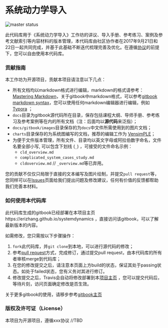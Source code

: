 # 系统动力学导入

![master status](https://travis-ci.org/erizhang/systemdynamics.svg?branch=master)

此代码库用于《系统动力学导入》工作坊的讲议、导入手册、参考练习、案例及参考文献索引等内容材料的版本管理，本代码库由社区协作者在2017年9月21日和22日一起共同完成，并基于此基础不断迭代梳理完善及优化。在遵循[协议](#版权及许可证license "License")的前提下，您可以自由使用本代码库。

### 贡献指南

本工作坊为开源项目，贡献本项目请注意以下几点：

* 所有文档均以markdown格式进行编辑，markdown的格式请参考：[Mastering Markdown](https://guides.github.com/features/mastering-markdown/ "Markdown")，关于gitbook中markdown格式，可以参考[gitbook markdown syntax](https://toolchain.gitbook.com/syntax/markdown.html "gitbook markdown")，您可以使用任何markdown编辑器进行编辑，例如[Typora](https://typora.io/ "typora") ；
* `docs`目录为gitbook源代码所在目录，保存包括课程大纲、导师手册、参考练习及参考案例等在内的所有文档（注：后面均以**源代码**来泛指）；
* `docs/gitbook/images`目录保存的为`docs`中文件所需使用到的图片文档；
* `charts`目录保存的为系统图编写的文档，推荐的编辑工作为 [VensimPLE](https://vensim.com/vensim-personal-learning-edition/ "PLE")；
* 为便于文件版本管理，所有文件、目录均以英文字母或阿拉伯数字命名，文件名要全部小写, 可以包含下划线 (`_`) ，可接受的文件命名示例：
  * `cld_overview.md`
  * `complicated_system_cases_study.md`
  * `cldoverview.md` // `_overview.md`等已弃用。



您的贡献不仅仅只局限于直接的文本编写及图片绘制，并提交`pull request`等，您同样可以在[Issues](https://github.com/erizhang/systemdynamics/issues "open issues")页面给我们提出问题及修改建议，任何有价值的反馈都帮助我们完善本材料。



### 如何使用本代码库

此代码库生成的gitbook已经部署在本项目主页https://erizhang.github.io/systemdynamics ，直接访问该gitbook，可以了解最新版本的内容。

如需修改，您只需按以下步骤操作：

1. `fork`此代码库，并`git clone`到本地，可以进行源代码的修改；
2. 参考[pull request](https://help.github.com/articles/creating-a-pull-request-from-a-fork/ "create pull request from fork")方式，完成修订，通过提交pull request，由本代码库的所有者审核merge到代码库；
3. 在您的修改提交之后，请注意本页面上方build的状态，保证其处于passing状态。如处于failed状态，您有义务对其进行修订。
4. 修改提交之后，Travis会自动将修改部署到本[项目主页](https://erizhang.github.io/systemdynamics "System Dynamics") ，您可以提交代码后，等待片刻，访问页面确定修改是否生效。


关于更多gitbook的使用，请移步参考[gitbook主页](https://toolchain.gitbook.com/setup.html "setup gitbook")




### 版权及许可证（License）

本项目为开源项目，遵循xxx协议 //TBD
